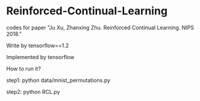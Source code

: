 # Reinforced-Continual-Learning
codes for paper "Ju Xu, Zhanxing Zhu. Reinforced Continual Learning. NIPS 2018."

Write by tensorflow==1.2

Implemented by tensorflow

How to run it?

step1: python data/mnist_permutations.py

step2: python RCL.py
